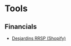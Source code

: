 # Tools

## Financials

- [Desjardins RRSP (Shopify)](https://id.desjardins.com/login?state=hKFo2SBjNzMydExVWXd1eXdKVW9GV3l5SFNxUFAzeGhtZWdaaqFupWxvZ2luo3RpZNkgLXRIbkdjeG9mdlFQYWduSGpzX1NUWG5yVWtRN2pWamijY2lk2SBRN0ZnbkxQWXhuZWM0NTNxVlNxOElCbXVOUkRvNjVvSw&client=Q7FgnLPYxnec453qVSq8IBmuNRDo65oK&protocol=samlp&wa=wsignin1.0&wtrealm=https%3A%2F%2FICE&wctx=rm%3D0%26id%3Dpassive%26ru%3D%252ferc-grs%252fService%252fIdentification.aspx%3Fapplc%3DICE%20Participant&wct=2024-02-14T04%3A09%3A42Z&whr=http%3A%2F%2Fauth.desjardins.com%2Ftrust%2Finitial&wreply=https%3A%2F%2Fwww.erc-grs.dsf-dfs.com%2Ferc-grs%2FService%2FIdentification.aspx&connection=gpap&RelayState=RPID%3Dhttps%253a%252f%252fICE%26RelayState%3D%252ferc-grs%252fService%252fIdentification.aspx%253fapplc%253dICE%2BParticipant&ui_locales=en&login_hint=gpap-ice-participant)